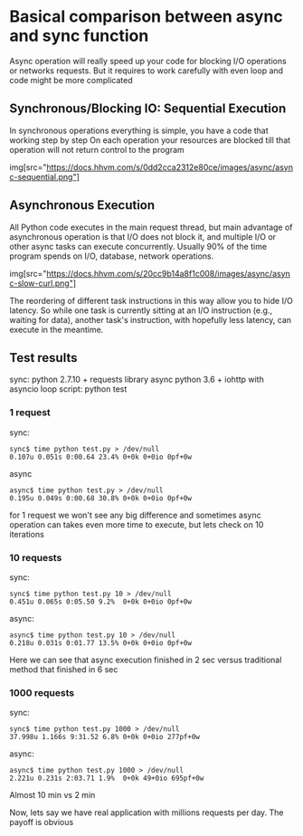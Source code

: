 # Basical comparison between async and sync function

Async operation will really speed up your code for blocking I/O operations or networks requests.
But it requires to work carefully with even loop and code might be more complicated

## Synchronous/Blocking IO: Sequential Execution

In synchronous operations everything is simple, you have a code that working step by step
On each operation your resources are blocked till that operation will not return control to the program

img[src="https://docs.hhvm.com/s/0dd2cca2312e80ce/images/async/async-sequential.png"]

## Asynchronous Execution

All Python code executes in the main request thread, but main advantage of asynchronous operation is that 
I/O does not block it, and multiple I/O or other async tasks can execute concurrently. 
Usually 90% of the time program spends on I/O, database, network operations.

img[src="https://docs.hhvm.com/s/20cc9b14a8f1c008/images/async/async-slow-curl.png"]

The reordering of different task instructions in this way allow you to hide I/O latency. So while one task is currently sitting at an I/O instruction (e.g., waiting for data), another task's instruction, with hopefully less latency, can execute in the meantime.


## Test results

sync: python 2.7.10 + requests library
async python 3.6 + iohttp with asyncio loop
script: python test

### 1 request
sync: 
```
sync$ time python test.py > /dev/null
0.107u 0.051s 0:00.64 23.4% 0+0k 0+0io 0pf+0w
```

async
```
async$ time python test.py > /dev/null
0.195u 0.049s 0:00.68 30.8% 0+0k 0+0io 0pf+0w
```

for 1 request we won't see any big difference and sometimes async operation can takes even more time to execute, but lets check on 10 iterations

### 10 requests

sync:
```
sync$ time python test.py 10 > /dev/null
0.451u 0.065s 0:05.50 9.2%  0+0k 0+0io 0pf+0w
```

async:
```
async$ time python test.py 10 > /dev/null
0.218u 0.031s 0:01.77 13.5% 0+0k 0+0io 0pf+0w
```

Here we can see that async execution finished in 2 sec versus traditional method that finished in 6 sec

### 1000 requests

sync:
```
sync$ time python test.py 1000 > /dev/null
37.998u 1.166s 9:31.52 6.8% 0+0k 0+0io 277pf+0w
```

async:
```
async$ time python test.py 1000 > /dev/null
2.221u 0.231s 2:03.71 1.9%  0+0k 49+0io 695pf+0w
```

Almost 10 min vs 2 min

Now, lets say we have real application with millions requests per day. The payoff is obvious
